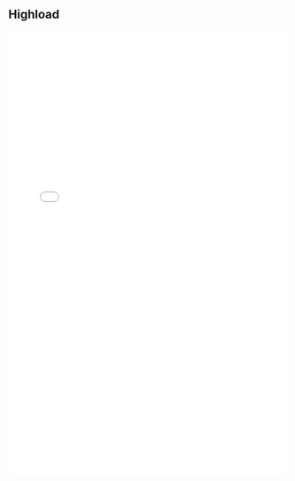 ## Highload

<iframe width="100%" height="800" src="//jsfiddle.net/Zeffirsky/r18vLcwq/2/embedded/result,js/" allowfullscreen="allowfullscreen" allowpaymentrequest frameborder="0"></iframe>